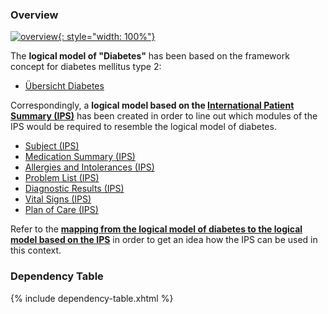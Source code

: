 ### Overview

[![overview](iv-diab-context.drawio.png){: style="width: 100%"}](iv-diab-context.drawio.png)

The **logical model of "Diabetes"** has been based on the framework concept for diabetes mellitus type 2:

- [Übersicht Diabetes](StructureDefinition-Datenarten-diab.html)

Correspondingly, a **logical model based on the [International Patient Summary (IPS)](https://build.fhir.org/ig/HL7/fhir-ips)** has been created in order to line out which modules of the IPS would be required to resemble the logical model of diabetes.

- [Subject (IPS)](StructureDefinition-Subject-ips.html)
- [Medication Summary (IPS)](StructureDefinition-MedicationSummary-ips.html)
- [Allergies and Intolerances (IPS)](StructureDefinition-AllergiesIntolerances-ips.html)
- [Problem List (IPS)](StructureDefinition-ProblemList-ips.html)
- [Diagnostic Results (IPS)](StructureDefinition-DiagnosticResults-ips.html)
- [Vital Signs (IPS)](StructureDefinition-VitalSigns-ips.html)
- [Plan of Care (IPS)](StructureDefinition-PlanOfCare-ips.html)

Refer to the **[mapping from the logical model of diabetes to the logical model based on the IPS](mappings.html)** in order to get an idea how the IPS can be used in this context.

### Dependency Table

{% include dependency-table.xhtml %}